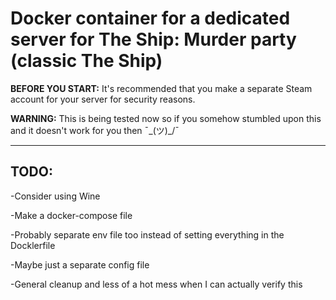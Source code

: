 # Docker container for a dedicated server for The Ship: Murder party (classic The Ship)

**BEFORE YOU START:** It's recommended that you make a separate Steam account for your server for security reasons.

**WARNING:** This is being tested now so if you somehow stumbled upon this and it doesn't work for you then ¯\_(ツ)_/¯

---

## TODO:
-Consider using Wine

-Make a docker-compose file

-Probably separate env file too instead of setting everything in the Docklerfile

-Maybe just a separate config file

-General cleanup and less of a hot mess when I can actually verify this
